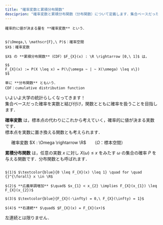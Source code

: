 ```yaml
---
title: "確率変数と累積分布関数"
desciprion: "確率変数と累積分布関数（分布関数）について定義します．集合ベースだった確率を実数と結び付け，関数とともに確率を扱うことを目指します．"
---
```


~~~definition:確率変数
確率的に値が決まる量を **確率変数** という．
~~~

~~~definition:累積分布関数

$(\Omega,\ \mathscr{F},\ P)$：確率空間  
$X$：確率変数

$X$ の **累積分布関数**（CDF）$F_{X}(x) : \R \rightarrow [0,\ 1]$ は，

$$
F_{X}(x) := P(X \leq x) = P(\{\omega ~ | ~ X(\omega) \leq x\})
$$

単に **分布関数** ともいう．  
CDF：cumulative distribution function

~~~

いよいよ大学の統計らしくなってきます！  
集合ベースだった確率を実数と結び付け，関数とともに確率を扱うことを目指します．

**確率変数** は，標本点の代わりにこれから考えていく，確率的に値が決まる実数です．  
標本点を実数に置き換える関数とも考えられます．

$\quad$ 確率変数 $X : \Omega \rightarrow \R$ $\quad$（$\Omega$：標本空間）

**累積分布関数** は，任意の実数 $x$ に対し $X(\omega) \leq x$ をみたす $\omega$ の集合の確率 $P$ を与える関数です．分布関数とも呼ばれます．

~~~theorem:累積分布関数の性質

$(1)$ $\textcolor{blue}{0 \leq F_{X}(x) \leq 1} \quad for \quad {}^{\forall} x \in \R$

$(2)$ **広義単調増加** $\quad$ $x_{1} < x_{2} \implies F_{X}(x_{1}) \leq F_{X}(x_{2})$

$(3)$ $\textcolor{blue}{F_{X}(-\infty) = 0,\ F_{X}(\infty) = 1}$

$(4)$ **右連続** $\quad$ $F_{X}(x) = F_{X}(x+)$

~~~

左連続とは限りません．
